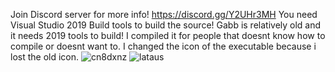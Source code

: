 Join Discord server for more info! https://discord.gg/Y2UHr3MH You need Visual Studio 2019 Build tools to build the source!
Gabb is relatively old and it needs 2019 tools to build!
I compiled it for people that doesnt know how to compile or doesnt want to.
I changed the icon of the executable because i lost the old icon.
![cn8dxnz](https://github.com/urpo3/Gabb/assets/45339727/28f57b90-7795-459b-bf72-88ee3b50521a)
![lataus](https://github.com/urpo3/Gabb/assets/45339727/a3a0dcf1-d70d-4f7d-b91f-b576ff5bc9f5)
